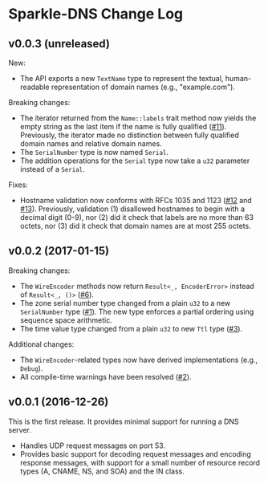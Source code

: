 # Sparkle-DNS Change Log

## v0.0.3 (unreleased)

New:

* The API exports a new `TextName` type to represent the textual,
  human-readable representation of domain names (e.g., "example.com").

Breaking changes:

* The iterator returned from the `Name::labels` trait method now yields
  the empty string as the last item if the name is fully qualified
  ([#11][issue_11]). Previously, the iterator made no distinction
  between fully qualified domain names and relative domain names.
* The `SerialNumber` type is now named `Serial`.
* The addition operations for the `Serial` type now take a `u32`
  parameter instead of a `Serial`.

Fixes:

* Hostname validation now conforms with RFCs 1035 and 1123
  ([#12][issue_12] and [#13][issue_13]). Previously, validation (1)
  disallowed hostnames to begin with a decimal digit (0-9), nor (2) did
  it check that labels are no more than 63 octets, nor (3) did it check
  that domain names are at most 255 octets.

## v0.0.2 (2017-01-15)

Breaking changes:

* The `WireEncoder` methods now return `Result<_, EncoderError>`
  instead of `Result<_, ()>` ([#6][issue_6]).
* The zone serial number type changed from a plain `u32` to a new
  `SerialNumber` type ([#1](issue_1)). The new type enforces a partial
  ordering using sequence space arithmetic.
* The time value type changed from a plain `u32` to new `Ttl` type
  ([#3](issue_3)).

Additional changes:

* The `WireEncoder`-related types now have derived implementations
  (e.g., `Debug`).
* All compile-time warnings have been resolved ([#2][issue_2]).

## v0.0.1 (2016-12-26)

This is the first release. It provides minimal support for running a DNS
server.

* Handles UDP request messages on port 53.
* Provides basic support for decoding request messages and encoding
  response messages, with support for a small number of resource record
  types (A, CNAME, NS, and SOA) and the IN class.

[issue_1]: https://github.com/cmbrandenburg/sparkle-dns/issues/1
[issue_2]: https://github.com/cmbrandenburg/sparkle-dns/issues/2
[issue_3]: https://github.com/cmbrandenburg/sparkle-dns/issues/3
[issue_6]: https://github.com/cmbrandenburg/sparkle-dns/issues/6
[issue_11]: https://github.com/cmbrandenburg/sparkle-dns/issues/11
[issue_12]: https://github.com/cmbrandenburg/sparkle-dns/issues/12
[issue_13]: https://github.com/cmbrandenburg/sparkle-dns/issues/13

